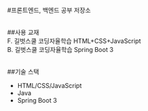 #프론트엔드, 백엔드 공부 저장소<br><br>

##사용 교재<br>
F. 길벗스쿨 코딩자율학습 HTML+CSS+JavaScript<br>
B. 길벗스쿨 코딩자율학습 Spring Boot 3<br><br>

##기술 스택<br>
- HTML/CSS/JavaScript<br>
- Java<br>
- Spring Boot 3
